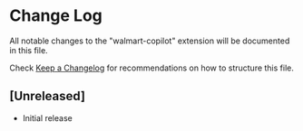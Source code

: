 # Change Log

All notable changes to the "walmart-copilot" extension will be documented in this file.

Check [Keep a Changelog](http://keepachangelog.com/) for recommendations on how to structure this file.

## [Unreleased]

- Initial release